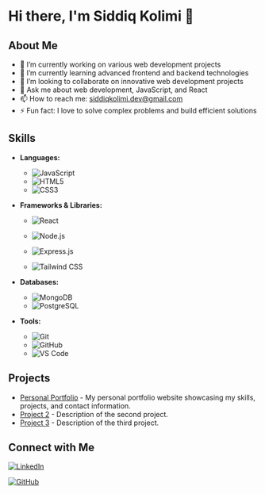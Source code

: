 # Hi there, I'm Siddiq Kolimi 👋



## About Me

- 🔭 I’m currently working on various web development projects
- 🌱 I’m currently learning advanced frontend and backend technologies
- 👯 I’m looking to collaborate on innovative web development projects
- 💬 Ask me about web development, JavaScript, and React
- 📫 How to reach me: [siddiqkolimi.dev@gmail.com](mailto:siddiqkolimi.dev@gmail.com)
- ⚡ Fun fact: I love to solve complex problems and build efficient solutions

## Skills

- **Languages:**
  - ![JavaScript](https://img.shields.io/badge/-JavaScript-000?&logo=JavaScript)
  - ![HTML5](https://img.shields.io/badge/-HTML5-000?&logo=HTML5)
  - ![CSS3](https://img.shields.io/badge/-CSS3-000?&logo=CSS3)

- **Frameworks & Libraries:**
  - ![React](https://img.shields.io/badge/-React-000?&logo=React)
  - ![Node.js](https://img.shields.io/badge/-Node.js-000?&logo=Node.js)
 
  - ![Express.js](https://img.shields.io/badge/-Express.js-000?&logo=Express)
  - ![Tailwind CSS](https://img.shields.io/badge/-Tailwind_CSS-000?&logo=tailwind-css)

- **Databases:**
  - ![MongoDB](https://img.shields.io/badge/-MongoDB-000?&logo=MongoDB)
  - ![PostgreSQL](https://img.shields.io/badge/-PostgreSQL-000?&logo=PostgreSQL)

- **Tools:**
  - ![Git](https://img.shields.io/badge/-Git-000?&logo=Git)
  - ![GitHub](https://img.shields.io/badge/-GitHub-000?&logo=GitHub)
  - ![VS Code](https://img.shields.io/badge/-VS_Code-000?&logo=visual-studio-code)

## Projects

- [Personal Portfolio](https://siddiqkolimi.vercel.app/) - My personal portfolio website showcasing my skills, projects, and contact information.
- [Project 2](#) - Description of the second project.
- [Project 3](#) - Description of the third project.

## Connect with Me

[![LinkedIn](https://img.shields.io/badge/-LinkedIn-0077B5?&logo=LinkedIn&logoColor=white)](https://www.linkedin.com/in/siddiq-kolimi/)

[![GitHub](https://img.shields.io/badge/-GitHub-000?&logo=GitHub&logoColor=white)](https://github.com/siddiqkolimi)

